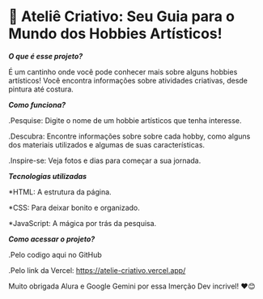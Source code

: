 # 🎨 Ateliê Criativo: Seu Guia para o Mundo dos Hobbies Artísticos! 

***O que é esse projeto?***

É um cantinho onde você pode conhecer mais sobre alguns hobbies artísticos! Você encontra informações sobre atividades criativas, desde pintura até costura. 

***Como funciona?***

.Pesquise: Digite o nome de um hobbie artísticos que tenha interesse.

.Descubra: Encontre informações sobre sobre cada hobby, como alguns dos materiais utilizados e algumas de suas características.

.Inspire-se: Veja fotos e dias para começar a sua jornada.

***Tecnologias utilizadas***

*HTML: A estrutura da página.

*CSS: Para deixar bonito e organizado.

*JavaScript: A mágica por trás da pesquisa.

***Como acessar o projeto?***

.Pelo codigo aqui no GitHub

.Pelo link da Vercel: https://atelie-criativo.vercel.app/

Muito obrigada Alura e Google Gemini por essa Imerção Dev incrivel! ❤️😊
